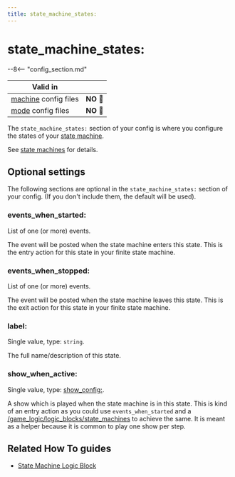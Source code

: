 ```yaml
---
title: state_machine_states:
---
```


# state_machine_states:


--8<-- "config_section.md"

| Valid in | |
|-----|:----:|
|[machine](instructions/machine_config.md) config files |**NO** :no_entry_sign:|
|[mode](instructions/mode_config.md) config files|**NO** :no_entry_sign:|

The `state_machine_states:` section of your config is where you
configure the states of your
[state machine](state_machines.md).

See
[state machines](../game_logic/logic_blocks/state_machines.md) for details.

## Optional settings

The following sections are optional in the `state_machine_states:`
section of your config. (If you don't include them, the default will be
used).

### events_when_started:

List of one (or more) events.

The event will be posted when the state machine enters this state. This
is the entry action for this state in your finite state machine.

### events_when_stopped:

List of one (or more) events.

The event will be posted when the state machine leaves this state. This
is the exit action for this state in your finite state machine.

### label:

Single value, type: `string`.

The full name/description of this state.

### show_when_active:

Single value, type: [show_config:](show_config.md).

A show which is played when the state machine is in this state. This is
kind of an entry action as you could use `events_when_started` and a
[/game_logic/logic_blocks/state_machines](show_player.md) to achieve the same. It is
meant as a helper because it is common to play one show per step.

## Related How To guides

* [State Machine Logic Block](../game_logic/logic_blocks/state_machines.md)
